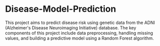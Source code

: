 # Disease-Model-Prediction

This project aims to predict disease risk using genetic data from the ADNI (Alzheimer's Disease Neuroimaging Initiative) database. The key components of this project include data preprocessing, handling missing values, and building a predictive model using a Random Forest algorithm.
